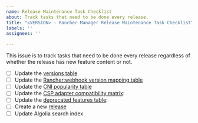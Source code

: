 ```yaml
---
name: Release Maintenance Task Checklist
about: Track tasks that need to be done every release.
title: "<VERSION> - Rancher Manager Release Maintenance Task Checklist"
labels: ''
assignees: ''

---
```


This issue is to track tasks that need to be done every release regardless of whether the release has new feature content or not.

- [ ] Update the [versions table](https://ranchermanager.docs.rancher.com/versions)
- [ ] Update the [Rancher:webhook version mapping table](https://ranchermanager.docs.rancher.com/reference-guides/rancher-webhook)
- [ ] Update the [CNI popularity table](https://ranchermanager.docs.rancher.com/faq/container-network-interface-providers#cni-community-popularity)
- [ ] Update the [CSP adapter compatibility matrix](https://ranchermanager.docs.rancher.com/integrations-in-rancher/cloud-marketplace/aws-cloud-marketplace/install-adapter#rancher-vs-adapter-compatibility-matrix):
- [ ] Update the [deprecated features table](https://ranchermanager.docs.rancher.com/faq/deprecated-features):
- [ ] Create a new [release](https://github.com/rancher/rancher-docs/releases)
- [ ] Update Algolia search index
